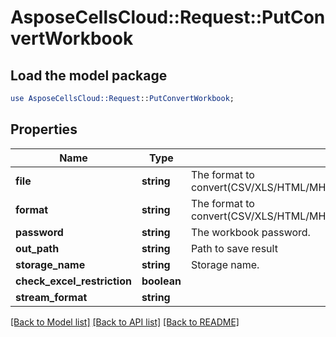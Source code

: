 # AsposeCellsCloud::Request::PutConvertWorkbook 

## Load the model package
```perl
use AsposeCellsCloud::Request::PutConvertWorkbook;
```

## Properties
Name | Type | Description | Notes
------------ | ------------- | ------------- | -------------
**file** | **string** | The format to convert(CSV/XLS/HTML/MHTML/ODS/PDF/XML/TXT/TIFF/XLSB/XLSM/XLSX/XLTM/XLTX/XPS/PNG/JPG/JPEG/GIF/EMF/BMP/MD[Markdown]/Numbers). |
**format** | **string** | The format to convert(CSV/XLS/HTML/MHTML/ODS/PDF/XML/TXT/TIFF/XLSB/XLSM/XLSX/XLTM/XLTX/XPS/PNG/JPG/JPEG/GIF/EMF/BMP/MD[Markdown]/Numbers). |
**password** | **string** | The workbook password. |
**out_path** | **string** | Path to save result |
**storage_name** | **string** | Storage name. |
**check_excel_restriction** | **boolean** |  |
**stream_format** | **string** |  |  

[[Back to Model list]](../README.md#documentation-for-requests) [[Back to API list]](../README.md#documentation-for-api-endpoints) [[Back to README]](../README.md)

